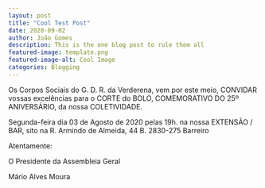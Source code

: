 ```yaml
---
layout: post
title: "Cool Test Post"
date: 2020-09-02
author: João Gomes
description: This is the one blog post to rule them all
featured-image: template.png
featured-image-alt: Cool Image
categories: Blogging
---
```


Os Corpos Sociais do G. D. R. da Verderena, vem por este meio, CONVIDAR vossas excelências para o CORTE do BOLO, COMEMORATIVO DO 25º ANIVERSÁRIO, da nossa COLETIVIDADE.

Segunda-feira dia 03 de Agosto de 2020 pelas 19h. na nossa EXTENSÃO / BAR, sito na R. Armindo de Almeida, 44 B. 2830-275 Barreiro

Atentamente:

O Presidente da Assembleia Geral

Mário Alves Moura

